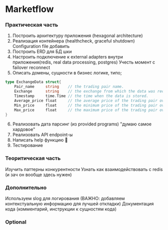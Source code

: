 # Marketflow

### Практическая часть 
1) Построить архитектуру приложения (hexagonal architecture)
2) Реализация контейнера (healthcheck, graceful shutdown)
    Configuration file добавить
3) Построить ERD для БД шки
4) Настроить подключение к external adapters внутри приложения(redis, real data processing, postgres) 
    Учесть момент с failover reconnect
5) Описать домены, сущности в бизнес логике, типо;
```go
type ExchangeData struct{
    Pair_name     string    // the trading pair name.
    Exchange      string    // the exchange from which the data was received.
    Timestamp     time.Time // the time when the data is stored.
    Average_price float     // the average price of the trading pair over the last minute.
    Min_price     float     // the minimum price of the trading pair over the last minute.
    Max_price     float     // the maximum price of the trading pair over the last minute
} 
```

6) Реализовать дата парсинг (из provided programs) "думаю самое хардовое"
7) Реализовать API endpoint-ы 
8) Написать help функцию 🗿
9) Тестирование 


### Теоритическая часть 
Изучить паттерны конкурентности
Узнать как взаимодействовать с redis (и зач он вообще здесь нужен)


### Дополнительно
Используем slog для логирования (ВАЖНО: добавляем контекстуальную информацию для лучшей откладки)
Документация кода (комментарий, инструкции к сущностям кода)

### Optional 

